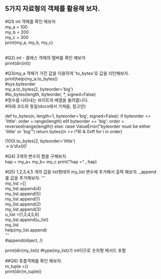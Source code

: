 ## 5가지 자료형의 객체를 활용해 보자.   

#Q1)  int 객체를 확인 해보자   
my_a = 100   
my_b = 200   
my_c = 300   
​
print(my_a, my_b, my_c)   
​


#Q2)  int - 클래스 객체의 멤버를 확인 해보자   
print(dir(int))    

#Q3)my_a 객체가 가진 값을 이용하여  'to_bytes'로 값을 리턴해보자. 
print(help(my_a.to_bytes))  
#sys.byteorder   
my_a.to_bytes(2, byteorder='big')   
#to_bytes(length, byteorder, *, signed=False)   
#정수를 나타내는 바이트의 배열을 돌려줍니다.   
#아래 코드와 동일(docs에서 가져옴, 참고만)   

def to_bytes(n, length=1, byteorder='big', signed=False):
    if byteorder == 'little':
        order = range(length)
    elif byteorder == 'big':
        order = reversed(range(length))
    else:
        raise ValueError("byteorder must be either 'little' or 'big'")
    return bytes((n >> i*8) & 0xff for i in order)

(100).to_bytes(2, byteorder='little')   
-> b'd\x00'   

#Q4) 3개의 변수의 합을 구해보자.    
hap  =  my_a+ my_b+ my_c
print("hap =" , hap)   

#Q5)  1,2,3,4,5 개의 값을  list형태의 my_list 변수에 추가해서 출력 해보자. _append를 값을 추가해보자. 
'''   
my_list =[]   
my_list.append(4)   
my_list.append(5)   
my_list.append(1)   
my_list.append(2)   
my_list.append(3)   
u_list =[1,3,4,5,6]   
my_list.append(u_list)   
my_list   
help(my_list.append)  
'''  
#append(object, /)   

print(dir(my_list))  #type(my_list)가 int이므로 숫자형 메서드 포함


##Q6) 튜플객체를 확인 해보자.    
m_tuple =()   
print(dir(m_tuple))

